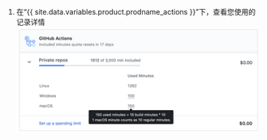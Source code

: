 1. 在“{{ site.data.variables.product.prodname_actions }}”下，查看您使用的记录详情 ![记录使用详情](/assets/images/help/billing/actions-minutes.png)
